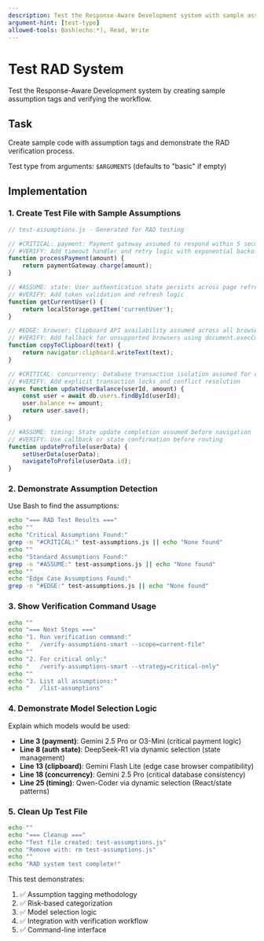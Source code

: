 ```yaml
---
description: Test the Response-Aware Development system with sample assumptions
argument-hint: [test-type]
allowed-tools: Bash(echo:*), Read, Write
---
```


# Test RAD System

Test the Response-Aware Development system by creating sample assumption tags and verifying the workflow.

## Task

Create sample code with assumption tags and demonstrate the RAD verification process.

Test type from arguments: `$ARGUMENTS` (defaults to "basic" if empty)

## Implementation

### 1. Create Test File with Sample Assumptions

```javascript
// test-assumptions.js - Generated for RAD testing

// #CRITICAL: payment: Payment gateway assumed to respond within 5 seconds
// #VERIFY: Add timeout handler and retry logic with exponential backoff
function processPayment(amount) {
    return paymentGateway.charge(amount);
}

// #ASSUME: state: User authentication state persists across page refreshes
// #VERIFY: Add token validation and refresh logic
function getCurrentUser() {
    return localStorage.getItem('currentUser');
}

// #EDGE: browser: Clipboard API availability assumed across all browsers
// #VERIFY: Add fallback for unsupported browsers using document.execCommand
function copyToClipboard(text) {
    return navigator.clipboard.writeText(text);
}

// #CRITICAL: concurrency: Database transaction isolation assumed for concurrent updates
// #VERIFY: Add explicit transaction locks and conflict resolution
async function updateUserBalance(userId, amount) {
    const user = await db.users.findById(userId);
    user.balance += amount;
    return user.save();
}

// #ASSUME: timing: State update completion assumed before navigation
// #VERIFY: Use callback or state confirmation before routing
function updateProfile(userData) {
    setUserData(userData);
    navigateToProfile(userData.id);
}
```

### 2. Demonstrate Assumption Detection

Use Bash to find the assumptions:

```bash
echo "=== RAD Test Results ==="
echo ""
echo "Critical Assumptions Found:"
grep -n "#CRITICAL:" test-assumptions.js || echo "None found"
echo ""
echo "Standard Assumptions Found:"  
grep -n "#ASSUME:" test-assumptions.js || echo "None found"
echo ""
echo "Edge Case Assumptions Found:"
grep -n "#EDGE:" test-assumptions.js || echo "None found"
```

### 3. Show Verification Command Usage

```bash
echo ""
echo "=== Next Steps ==="
echo "1. Run verification command:"
echo "   /verify-assumptions-smart --scope=current-file"
echo ""
echo "2. For critical only:"
echo "   /verify-assumptions-smart --strategy=critical-only"  
echo ""
echo "3. List all assumptions:"
echo "   /list-assumptions"
```

### 4. Demonstrate Model Selection Logic

Explain which models would be used:

- **Line 3 (payment)**: Gemini 2.5 Pro or O3-Mini (critical payment logic)
- **Line 8 (auth state)**: DeepSeek-R1 via dynamic selection (state management)
- **Line 13 (clipboard)**: Gemini Flash Lite (edge case browser compatibility)  
- **Line 18 (concurrency)**: Gemini 2.5 Pro (critical database consistency)
- **Line 25 (timing)**: Qwen-Coder via dynamic selection (React/state patterns)

### 5. Clean Up Test File

```bash
echo ""
echo "=== Cleanup ==="
echo "Test file created: test-assumptions.js"
echo "Remove with: rm test-assumptions.js"
echo ""
echo "RAD system test complete!"
```

This test demonstrates:

1. ✅ Assumption tagging methodology
2. ✅ Risk-based categorization
3. ✅ Model selection logic
4. ✅ Integration with verification workflow
5. ✅ Command-line interface
